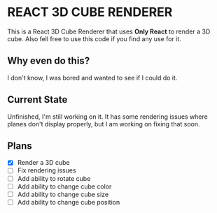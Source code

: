 # REACT 3D CUBE RENDERER

This is a React 3D Cube Renderer that uses **Only React** to render a 3D cube. 
Also fell free to use this code if you find any use for it.
## Why even do this?
I don't know, I was bored and wanted to see if I could do it.
## Current State
Unfinished, I'm still working on it. It has some rendering issues where planes don't display properly, but I am working on fixing that soon.
## Plans
- [x] Render a 3D cube
- [ ] Fix rendering issues
- [ ] Add ability to rotate cube
- [ ] Add ability to change cube color
- [ ] Add ability to change cube size
- [ ] Add ability to change cube position

